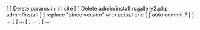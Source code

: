 

 [ ] Delete params.ini in site
 [ ] Delete admin/install.rsgallery2.php admin/install
 [ ] replace "since version" with actual one
 [ ] auto commit ?
 [ ] ...
 [ ] ...
 [ ] ...
 [ ] ...
